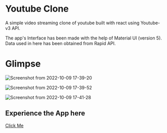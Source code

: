 # Youtube Clone
A simple video streaming clone of youtube built with react using Youtube-v3 API.

The app's Interface has been made with the help of Material UI (version 5). Data used in here has been obtained from Rapid API.

# Glimpse
![Screenshot from 2022-10-09 17-39-20](https://user-images.githubusercontent.com/79959361/194756175-306d72fe-7df2-4dde-a693-cc4c07973783.png)

![Screenshot from 2022-10-09 17-39-52](https://user-images.githubusercontent.com/79959361/194756179-b3013bb5-493c-4063-8bcd-0ccb3c170e0a.png)

![Screenshot from 2022-10-09 17-41-28](https://user-images.githubusercontent.com/79959361/194756182-ce1b47d3-4378-44b8-aff4-bd23d0c94d0e.png)

## Experience the App here 

[Click Me](https://fazevennom-youtubeclone.netlify.app/)

